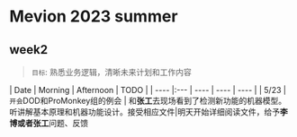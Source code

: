 # Mevion 2023 summer

## week2 

> `目标`: 熟悉业务逻辑，清晰未来计划和工作内容

| Date | Morning | Afternoon | TODO |
| ---- |:---    | ----    | ---- | ---- |
| 5/23 | `开会`DOD和ProMonkey组的例会 | 和**张工**去现场看到了检测新功能的机器模型。听讲解基本原理和机器功能设计。接受相应文件|明天开始详细阅读文件，给予**李博或者张工**问题、反馈